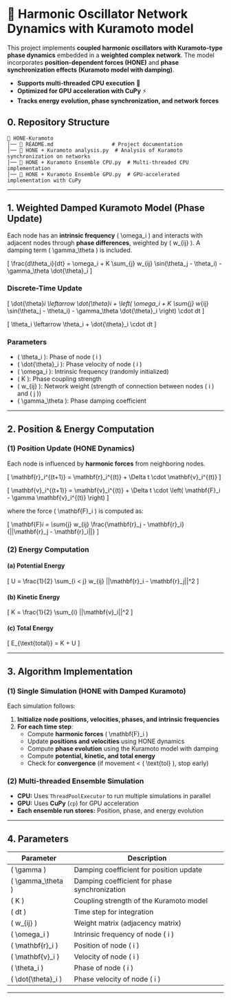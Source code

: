 # 📌 Harmonic Oscillator Network Dynamics with Kuramoto model

This project implements **coupled harmonic oscillators with Kuramoto-type phase dynamics** embedded in a **weighted complex network**. The model incorporates **position-dependent forces (HONE)** and **phase synchronization effects (Kuramoto model with damping)**.

- **Supports multi-threaded CPU execution** 🚀  
- **Optimized for GPU acceleration with CuPy** ⚡  
- **Tracks energy evolution, phase synchronization, and network forces**  


## **0. Repository Structure**
```
📂 HONE-Kuramoto
│── 📜 README.md                   # Project documentation
│── 📜 HONE + Kuramoto analysis.py  # Analysis of Kuramoto synchronization on networks
│── 📜 HONE + Kuramoto Ensemble CPU.py  # Multi-threaded CPU implementation
│── 📜 HONE + Kuramoto Ensemble GPU.py  # GPU-accelerated implementation with CuPy
```
---

## **1. Weighted Damped Kuramoto Model (Phase Update)**
Each node has an **intrinsic frequency** \( \omega_i \) and interacts with adjacent nodes through **phase differences**, weighted by \( w_{ij} \). A damping term \( \gamma_\theta \) is included.

\[
\frac{d\theta_i}{dt} = \omega_i + K \sum_{j} w_{ij} \sin(\theta_j - \theta_i) - \gamma_\theta \dot{\theta}_i
\]

### **Discrete-Time Update**
\[
\dot{\theta}_i \leftarrow \dot{\theta}_i + \left( \omega_i + K \sum_{j} w_{ij} \sin(\theta_j - \theta_i) - \gamma_\theta \dot{\theta}_i \right) \cdot dt
\]

\[
\theta_i \leftarrow \theta_i + \dot{\theta}_i \cdot dt
\]

### **Parameters**
- \( \theta_i \): Phase of node \( i \)
- \( \dot{\theta}_i \): Phase velocity of node \( i \)
- \( \omega_i \): Intrinsic frequency (randomly initialized)
- \( K \): Phase coupling strength
- \( w_{ij} \): Network weight (strength of connection between nodes \( i \) and \( j \))
- \( \gamma_\theta \): Phase damping coefficient

---

## **2. Position & Energy Computation**
### **(1) Position Update (HONE Dynamics)**
Each node is influenced by **harmonic forces** from neighboring nodes.

\[
\mathbf{r}_i^{(t+1)} = \mathbf{r}_i^{(t)} + \Delta t \cdot \mathbf{v}_i^{(t)}
\]

\[
\mathbf{v}_i^{(t+1)} = \mathbf{v}_i^{(t)} + \Delta t \cdot \left( \mathbf{F}_i - \gamma \mathbf{v}_i^{(t)} \right)
\]

where the force \( \mathbf{F}_i \) is computed as:

\[
\mathbf{F}_i = \sum_{j} w_{ij} \frac{\mathbf{r}_j - \mathbf{r}_i}{||\mathbf{r}_j - \mathbf{r}_i||}
\]

### **(2) Energy Computation**
#### **(a) Potential Energy**
\[
U = \frac{1}{2} \sum_{i < j} w_{ij} ||\mathbf{r}_i - \mathbf{r}_j||^2
\]

#### **(b) Kinetic Energy**
\[
K = \frac{1}{2} \sum_{i} ||\mathbf{v}_i||^2
\]

#### **(c) Total Energy**
\[
E_{\text{total}} = K + U
\]

---

## **3. Algorithm Implementation**
### **(1) Single Simulation (HONE with Damped Kuramoto)**
Each simulation follows:
1. **Initialize node positions, velocities, phases, and intrinsic frequencies**
2. **For each time step**:
   - Compute **harmonic forces** \( \mathbf{F}_i \)
   - Update **positions and velocities** using HONE dynamics
   - Compute **phase evolution** using the Kuramoto model with damping
   - Compute **potential, kinetic, and total energy**
   - Check for **convergence** (if movement < \( \text{tol} \), stop early)

### **(2) Multi-threaded Ensemble Simulation**
- **CPU:** Uses `ThreadPoolExecutor` to run multiple simulations in parallel  
- **GPU:** Uses **CuPy** (`cp`) for GPU acceleration  
- **Each ensemble run stores:** Position, phase, and energy evolution  

---

## **4. Parameters**
| Parameter       | Description                                      |
|----------------|--------------------------------------------------|
| \( \gamma \)   | Damping coefficient for position update         |
| \( \gamma_\theta \) | Damping coefficient for phase synchronization |
| \( K \)        | Coupling strength of the Kuramoto model        |
| \( dt \)       | Time step for integration                      |
| \( w_{ij} \)   | Weight matrix (adjacency matrix)               |
| \( \omega_i \) | Intrinsic frequency of node \( i \)            |
| \( \mathbf{r}_i \) | Position of node \( i \)                   |
| \( \mathbf{v}_i \) | Velocity of node \( i \)                   |
| \( \theta_i \) | Phase of node \( i \)                          |
| \( \dot{\theta}_i \) | Phase velocity of node \( i \)            |

---
